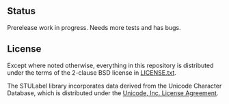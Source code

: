 
## Status

Prerelease work in progress. Needs more tests and has bugs.

## License

Except where noted otherwise, everything in this repository is distributed under the terms of the 2-clause BSD license in [LICENSE.txt](LICENSE.txt).

The STULabel library incorporates data derived from the Unicode Character Database, which is distributed under the [Unicode, Inc. License Agreement](http://www.unicode.org/copyright.html#License).
